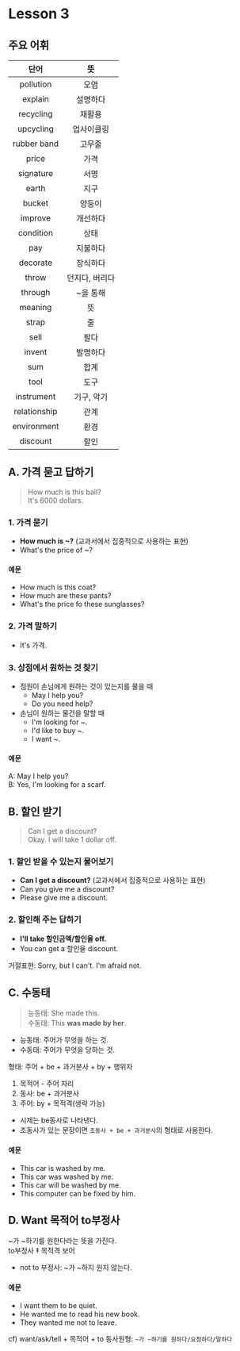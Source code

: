 # Lesson 3
## 주요 어휘
| 단어 | 뜻 |
|:---:|:---:|
| pollution | 오염 |
| explain | 설명하다 |
| recycling | 재활용 |
| upcycling | 업사이클링 |
| rubber band | 고무줄 |
| price | 가격 |
| signature | 서명 |
| earth | 지구 |
| bucket | 양둥이 |
| improve | 개선하다 |
| condition | 상태 |
| pay | 지불하다 |
| decorate | 장식하다 |
| throw | 던지다, 버리다 |
| through | ~을 통해 |
| meaning | 뜻 |
| strap | 줄 |
| sell | 팔다 |
| invent | 발명하다 |
| sum | 합계 |
| tool | 도구 |
| instrument | 기구, 악기 |
| relationship | 관계 |
| environment | 환경 |
| discount | 할인 |

## A. 가격 묻고 답하기
> How much is this ball?    
> It's 6000 dollars.    

### 1. 가격 묻기
- **How much is ~?** (교과서에서 집중적으로 사용하는 표현)
- What's the price of ~?
#### 예문 
- How much is this coat?
- How much are these pants?
- What's the price fo these sunglasses?

### 2. 가격 말하기
- It's 가격.

### 3. 상점에서 원하는 것 찾기
+ 점원이 손님에게 원하는 것이 있는지를 물을 때
    - May I help you?
    - Do you need help?
+ 손님이 원하는 물건을 말할 때
    - I'm looking for ~.
    - I'd like to buy ~.
    - I want ~.
#### 예문 
A: May I help you?   
B: Yes, I'm looking for a scarf.

## B. 할인 받기
> Can I get a discount?     
> Okay. I will take 1 dollar off.    
### 1. 할인 받을 수 있는지 물어보기
- **Can I get a discount?** (교과서에서 집중적으로 사용하는 표현)
- Can you give me a discount?
- Please give me a discount.   

### 2. 할인해 주는 답하기
- **I'll take 할인금액/할인율 off.**
- You can get a 할인율 discount.

거절표현: Sorry, but I can't. I'm afraid not.

## C. 수동태
> 능동태: She made this.   
> 수동태: This **was made by her**.
* 능동태: 주어가 무엇을 하는 것.   
* 수동태: 주어가 무엇을 당하는 것.

형태: 주어 + be + 과거분사 + by + 행위자    
1. 목적어 - 주어 자리
2. 동사: be + 과거분사 
3. 주어: by + 목적격(생략 가능)
* 시제는 be동사로 나타낸다.
* 조동사가 있는 문장이면 `조동사 + be + 과거분사`의 형태로 사용한다.

#### 예문
- This car is washed by me.
- This car was washed by me.
- This car will be washed by me.
- This computer can be fixed by him.

## D. Want 목적어 to부정사
~가 ~하기를 원한다라는 뜻을 가진다.   
to부정사 ‡ 목적격 보어
* not to 부정사: ~가 ~하지 원치 않는다. 

#### 예문 
- I want them to be quiet.
- He wanted me to read his new book.
- They wanted me not to leave.

cf) want/ask/tell + 목적어 + to 동사원형: `~가 ~하기를 원하다/요청하다/말하다`
